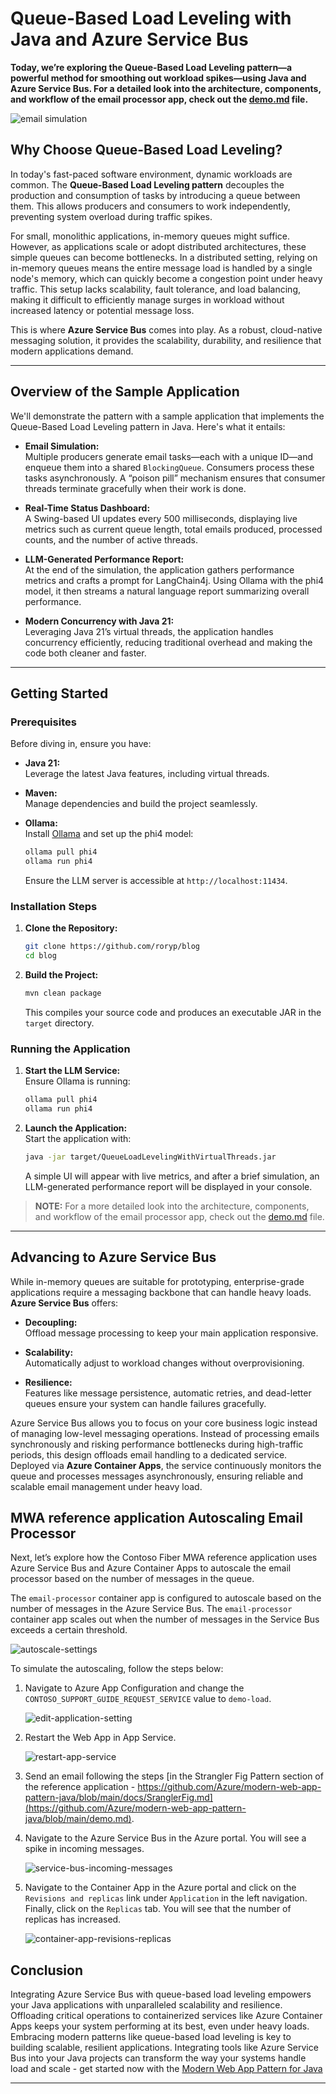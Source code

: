 # Queue-Based Load Leveling with Java and Azure Service Bus

**Today, we’re exploring the **Queue-Based Load Leveling** pattern—a powerful method for smoothing out workload spikes—using Java and Azure Service Bus. For a detailed look into the architecture, components, and workflow of the email processor app, check out the [demo.md](demo.md) file.**

![email simulation](email.webp)

## Why Choose Queue-Based Load Leveling?

In today's fast-paced software environment, dynamic workloads are common. The **Queue-Based Load Leveling pattern** decouples the production and consumption of tasks by introducing a queue between them. This allows producers and consumers to work independently, preventing system overload during traffic spikes.

For small, monolithic applications, in-memory queues might suffice. However, as applications scale or adopt distributed architectures, these simple queues can become bottlenecks. In a distributed setting, relying on in-memory queues means the entire message load is handled by a single node's memory, which can quickly become a congestion point under heavy traffic. This setup lacks scalability, fault tolerance, and load balancing, making it difficult to efficiently manage surges in workload without increased latency or potential message loss.

This is where **Azure Service Bus** comes into play. As a robust, cloud-native messaging solution, it provides the scalability, durability, and resilience that modern applications demand.

---

## Overview of the Sample Application

We'll demonstrate the pattern with a sample application that implements the Queue-Based Load Leveling pattern in Java. Here's what it entails:

- **Email Simulation:**  
  Multiple producers generate email tasks—each with a unique ID—and enqueue them into a shared `BlockingQueue`. Consumers process these tasks asynchronously. A “poison pill” mechanism ensures that consumer threads terminate gracefully when their work is done.

- **Real-Time Status Dashboard:**  
  A Swing-based UI updates every 500 milliseconds, displaying live metrics such as current queue length, total emails produced, processed counts, and the number of active threads.

- **LLM-Generated Performance Report:**  
  At the end of the simulation, the application gathers performance metrics and crafts a prompt for LangChain4j. Using Ollama with the phi4 model, it then streams a natural language report summarizing overall performance.

- **Modern Concurrency with Java 21:**  
  Leveraging Java 21’s virtual threads, the application handles concurrency efficiently, reducing traditional overhead and making the code both cleaner and faster.

---

## Getting Started

### Prerequisites

Before diving in, ensure you have:

- **Java 21:**  
  Leverage the latest Java features, including virtual threads.

- **Maven:**  
  Manage dependencies and build the project seamlessly.

- **Ollama:**  
  Install [Ollama](https://ollama.com/) and set up the phi4 model:
  ```bash
  ollama pull phi4
  ollama run phi4
  ```
  Ensure the LLM server is accessible at `http://localhost:11434`.

### Installation Steps

1. **Clone the Repository:**
   ```bash
   git clone https://github.com/roryp/blog
   cd blog
   ```

2. **Build the Project:**
   ```bash
   mvn clean package
   ```
   This compiles your source code and produces an executable JAR in the `target` directory.

### Running the Application

1. **Start the LLM Service:**  
   Ensure Ollama is running:
   ```bash
   ollama pull phi4
   ollama run phi4
   ```

2. **Launch the Application:**  
   Start the application with:
   ```bash
   java -jar target/QueueLoadLevelingWithVirtualThreads.jar
   ```
   A simple UI will appear with live metrics, and after a brief simulation, an LLM-generated performance report will be displayed in your console.

> **NOTE:** For a more detailed look into the architecture, components, and workflow of the email processor app, check out the [demo.md](demo.md) file.

---

## Advancing to Azure Service Bus

While in-memory queues are suitable for prototyping, enterprise-grade applications require a messaging backbone that can handle heavy loads. **Azure Service Bus** offers:

- **Decoupling:**  
  Offload message processing to keep your main application responsive.

- **Scalability:**  
  Automatically adjust to workload changes without overprovisioning.

- **Resilience:**  
  Features like message persistence, automatic retries, and dead-letter queues ensure your system can handle failures gracefully.

Azure Service Bus allows you to focus on your core business logic instead of managing low-level messaging operations. Instead of processing emails synchronously and risking performance bottlenecks during high-traffic periods, this design offloads email handling to a dedicated service. Deployed via **Azure Container Apps**, the service continuously monitors the queue and processes messages asynchronously, ensuring reliable and scalable email management under heavy load.

## MWA reference application Autoscaling Email Processor

Next, let’s explore how the Contoso Fiber MWA reference application uses Azure Service Bus and Azure Container Apps to autoscale the email processor based on the number of messages in the queue.

The `email-processor` container app is configured to autoscale based on the number of messages in the Azure Service Bus. The `email-processor` container app scales out when the number of messages in the Service Bus exceeds a certain threshold.

![autoscale-settings](./docs/assets/email-processor-scaling-rule.png)

To simulate the autoscaling, follow the steps below:

1. Navigate to Azure App Configuration and change the `CONTOSO_SUPPORT_GUIDE_REQUEST_SERVICE` value to `demo-load`.

    ![edit-application-setting](./docs/assets/edit-application-setting-demo-load.png)

1. Restart the Web App in App Service.

    ![restart-app-service](./docs/assets/restart-app-service.png)

1. Send an email following the steps [in the Strangler Fig Pattern section of the reference application - https://github.com/Azure/modern-web-app-pattern-java/blob/main/docs/SranglerFig.md](https://github.com/Azure/modern-web-app-pattern-java/blob/main/demo.md).

1. Navigate to the Azure Service Bus in the Azure portal. You will see a spike in incoming messages.

    ![service-bus-incoming-messages](./docs/assets/service-bus-request-queue-load-demo.png)

1. Navigate to the Container App in the Azure portal and click on the `Revisions and replicas` link under `Application` in the left navigation. Finally, click on the `Replicas` tab. You will see that the number of replicas has increased.

    ![container-app-revisions-replicas](./docs/assets/container-app-revisions-replicas.png)

## Conclusion

Integrating Azure Service Bus with queue-based load leveling empowers your Java applications with unparalleled scalability and resilience. Offloading critical operations to containerized services like Azure Container Apps keeps your system performing at its best, even under heavy loads.
Embracing modern patterns like queue-based load leveling is key to building scalable, resilient applications. Integrating tools like Azure Service Bus into your Java projects can transform the way your systems handle load and scale - get started now with the [Modern Web App Pattern for Java](https://github.com/Azure/modern-web-app-pattern-java)

---